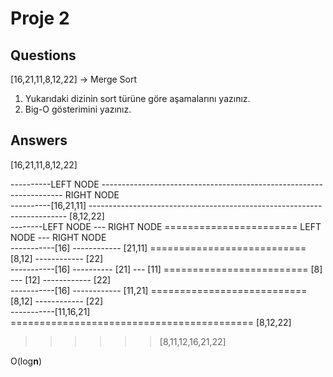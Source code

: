 # Proje 2
## Questions

[16,21,11,8,12,22] -> Merge Sort

1. Yukarıdaki dizinin sort türüne göre aşamalarını yazınız.
2. Big-O gösterimini yazınız.


## Answers     

[16,21,11,8,12,22]

----------LEFT NODE -------------------------------------------------------------------- RIGHT NODE   
----------[16,21,11] ------------------------------------------------------------------------ [8,12,22]     
--------LEFT NODE --- RIGHT NODE ======================= LEFT NODE --- RIGHT NODE      
-----------[16] ------------ [21,11] =========================== [8,12] ------------ [22]        
-----------[16] ---------- [21] --- [11] ========================= [8] --- [12] ------------ [22]      
-----------[16] ------------ [11,21] =========================== [8,12] ------------ [22]      
-----------[11,16,21] ========================================== [8,12,22]     

>>>>>> [8,11,12,16,21,22]      


O(log**n**)    
